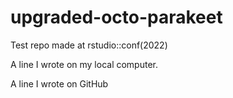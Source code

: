 # upgraded-octo-parakeet
Test repo made at rstudio::conf(2022)



A line I wrote on my local computer.



A line I wrote on GitHub
